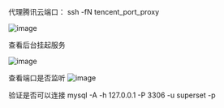 代理腾讯云端口：  ssh -fN tencent_port_proxy

![image](https://github.com/randolph555/blog/assets/22696026/cc25676d-5969-4dfa-816b-c85b1f8b5ec1)


查看后台挂起服务

![image](https://github.com/randolph555/blog/assets/22696026/ad98fe4e-7138-4691-a658-92ef1d50ce67)


查看端口是否监听
![image](https://github.com/randolph555/blog/assets/22696026/56d5e447-42f8-403f-b88f-580e2f152565)


验证是否可以连接
mysql -A -h 127.0.0.1 -P 3306 -u superset -p